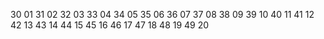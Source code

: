 30 01
31 02
32 03
33 04
34 05
35 06
36 07
37 08
38 09
39 10
40 11
41 12
42 13
43 14
44 15
45 16
46 17
47 18
48 19
49 20
